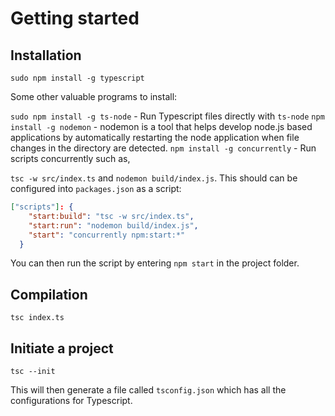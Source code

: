 # Getting started

## Installation

`sudo npm install -g typescript`

Some other valuable programs to install:

`sudo npm install -g ts-node` - Run Typescript files directly with `ts-node`
`npm install -g nodemon` - nodemon is a tool that helps develop node.js based
applications by automatically restarting the node application when file changes
in the directory are detected.
`npm install -g concurrently` - Run scripts concurrently such as,

`tsc -w src/index.ts` and `nodemon build/index.js`. This should can be
configured into `packages.json` as a script:

```json
["scripts"]: {
    "start:build": "tsc -w src/index.ts",
    "start:run": "nodemon build/index.js",
    "start": "concurrently npm:start:*"
  }
```

You can then run the script by entering `npm start` in the project folder.

## Compilation

`tsc index.ts`

## Initiate a project

`tsc --init`

This will then generate a file called `tsconfig.json` which has all the
configurations for Typescript.
